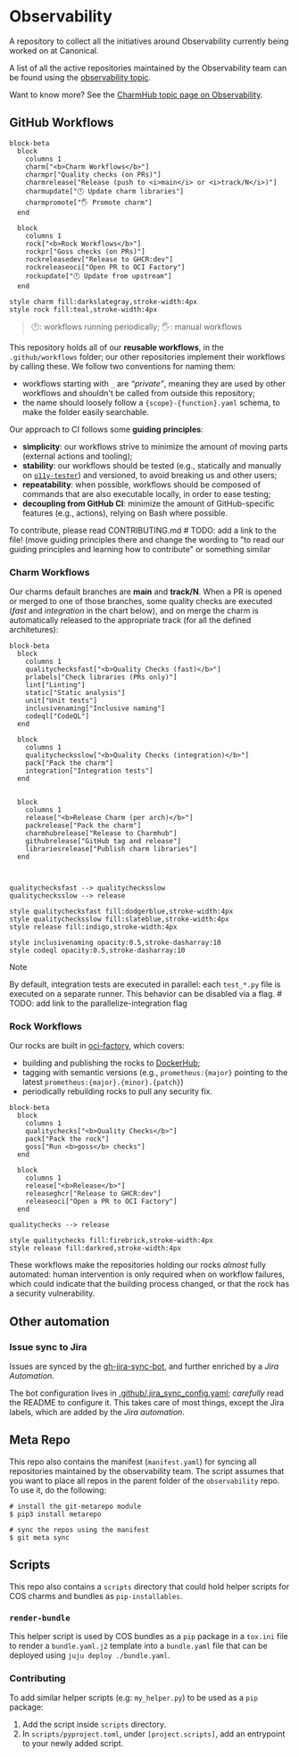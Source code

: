 # Observability

A repository to collect all the initiatives around Observability currently being
worked on at Canonical.

A list of all the active repositories maintained by the Observability team can be found using the [observability topic](https://github.com/search?q=topic%3Aobservability+org%3Acanonical+fork%3Atrue+archived%3Afalse&type=repositories).

Want to know more? See the [CharmHub topic page on Observability](https://charmhub.io/topics/canonical-observability-stack).

## GitHub Workflows

```mermaid
block-beta
  block
    columns 1
    charm["<b>Charm Workflows</b>"]
    charmpr["Quality checks (on PRs)"]
    charmrelease["Release (push to <i>main</i> or <i>track/N</i>)"]
    charmupdate["🕛 Update charm libraries"]
    charmpromote["🖐 Promote charm"]
  end

  block
    columns 1
    rock["<b>Rock Workflows</b>"]
    rockpr["Goss checks (on PRs)"]
    rockreleasedev["Release to GHCR:dev"]
    rockreleaseoci["Open PR to OCI Factory"]
    rockupdate["🕛 Update from upstream"]
  end

style charm fill:darkslategray,stroke-width:4px
style rock fill:teal,stroke-width:4px
```

> 🕛: workflows running periodically; 🖐: manual workflows

This repository holds all of our **reusable workflows**, in the `.github/workflows` folder; our other repositories implement their workflows by calling these. We follow two conventions for naming them:
- workflows starting with `_` are *“private”*, meaning they are used by other workflows and shouldn't be called from outside this repository;
- the name should loosely follow a `{scope}-{function}.yaml` schema, to make the folder easily searchable.

Our approach to CI follows some **guiding principles**:
- **simplicity**: our workflows strive to minimize the amount of moving parts (external actions and tooling);
- **stability**: our workflows should be tested (e.g., statically and manually on [`o11y-tester`](https://github.com/canonical/o11y-tester-operator)) and versioned, to avoid breaking us and other users;
- **repeatability**: when possible, workflows should be composed of commands that are also executable locally, in order to ease testing;
- **decoupling from GitHub CI**: minimize the amount of GitHub-specific features (e.g., actions), relying on Bash where possible.

To contribute, please read CONTRIBUTING.md # TODO: add a link to the file! (move guiding principles there and change the wording to "to read our guiding principles and learning how to contribute" or something similar


### Charm Workflows

Our charms default branches are **main** and **track/N**. When a PR is opened or merged to one of those branches, some quality checks are executed (*fast* and *integration* in the chart below), and on merge the charm is automatically released to the appropriate track (for all the defined architetures):

```mermaid
block-beta
  block
    columns 1
    qualitychecksfast["<b>Quality Checks (fast)</b>"]
    prlabels["Check libraries (PRs only)"]
    lint["Linting"]
    static["Static analysis"]
    unit["Unit tests"]
    inclusivenaming["Inclusive naming"]
    codeql["CodeQL"]
  end

  block
    columns 1
    qualitychecksslow["<b>Quality Checks (integration)</b>"]
    pack["Pack the charm"]
    integration["Integration tests"]
  end


  block
    columns 1
    release["<b>Release Charm (per arch)</b>"]
    packrelease["Pack the charm"]
    charmhubrelease["Release to Charmhub"]
    githubrelease["GitHub tag and release"]
    librariesrelease["Publish charm libraries"]
  end



qualitychecksfast --> qualitychecksslow
qualitychecksslow --> release

style qualitychecksfast fill:dodgerblue,stroke-width:4px
style qualitychecksslow fill:slateblue,stroke-width:4px
style release fill:indigo,stroke-width:4px

style inclusivenaming opacity:0.5,stroke-dasharray:10
style codeql opacity:0.5,stroke-dasharray:10
```

> [!note]
> By default, integration tests are executed in parallel: each `test_*.py` file is executed on a separate runner. This behavior can be disabled via a flag. # TODO: add link to the parallelize-integration flag

### Rock Workflows

Our rocks are built in [oci-factory](https://github.com/canonical/oci-factory/), which covers:
- building and publishing the rocks to [DockerHub](https://hub.docker.com/u/ubuntu);
- tagging with semantic versions (e.g., `prometheus:{major}` pointing to the latest `prometheus:{major}.{minor}.{patch}`)
- periodically rebuilding rocks to pull any security fix.

```mermaid
block-beta
  block
    columns 1
    qualitychecks["<b>Quality Checks</b>"]
    pack["Pack the rock"]
    goss["Run <b>goss</b> checks"]
  end

  block
    columns 1
    release["<b>Release</b>"]
    releaseghcr["Release to GHCR:dev"]
    releaseoci["Open a PR to OCI Factory"]
  end

qualitychecks --> release

style qualitychecks fill:firebrick,stroke-width:4px
style release fill:darkred,stroke-width:4px
```

These workflows make the repositories holding our rocks *almost* fully automated: human intervention is only required when on workflow failures, which could indicate that the building process changed, or that the rock has a security vulnerability.

## Other automation

### Issue sync to Jira

Issues are synced by the [gh-jira-sync-bot](https://github.com/canonical/gh-jira-sync-bot/blob/main/README.md), and further enriched by a *Jira Automation*.

The bot configuration lives in [.github/.jira_sync_config.yaml](https://github.com/canonical/observability/blob/main/.github/.jira_sync_config.yaml); *carefully* read the README to configure it. This 
takes care of most things, except the Jira labels, which are added by the *Jira automation*.

## Meta Repo

This repo also contains the manifest (`manifest.yaml`) for syncing all repositories maintained by the observability team.
The script assumes that you want to place all repos in the parent folder of the `observability` repo. To use it, do the following:

```
# install the git-metarepo module
$ pip3 install metarepo

# sync the repos using the manifest
$ git meta sync
```
## Scripts
This repo also contains a `scripts` directory that could hold helper scripts for COS charms and bundles as `pip-installables`.

### `render-bundle`
This helper script is used by COS bundles as a `pip` package in a `tox.ini` file to render a `bundle.yaml.j2` template into a `bundle.yaml` file that can be deployed using `juju deploy ./bundle.yaml`.

### Contributing
To add similar helper scripts (e.g: `my_helper.py`) to be used as a `pip` package:

1. Add the script inside `scripts` directory.
2. In `scripts/pyproject.toml`, under `[project.scripts]`, add an entrypoint to your newly added script.
